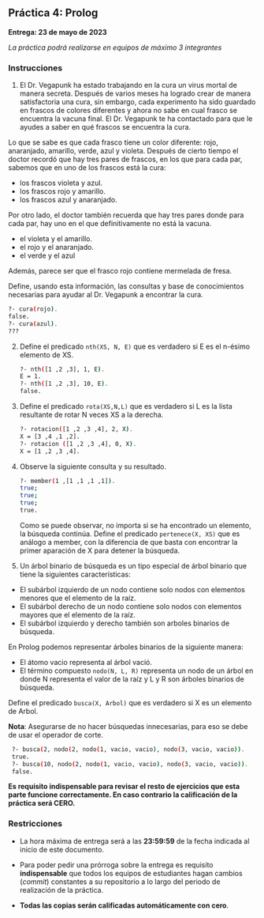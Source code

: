 ## Práctica 4: Prolog

**Entrega: 23 de mayo de 2023**

*La práctica podrá realizarse en equipos de máximo 3 integrantes*

### Instrucciones

1. El Dr. Vegapunk ha estado trabajando en la cura un virus mortal de manera secreta. Después de varios meses ha logrado crear de manera satisfactoria una cura, sin embargo, cada experimento ha sido guardado en frascos de colores diferentes y ahora no sabe en cual frasco se encuentra la vacuna final. El Dr. Vegapunk te ha contactado para que le ayudes a saber en qué frascos se encuentra la cura.

 Lo que se sabe es que cada frasco tiene un color diferente: rojo, anaranjado, amarillo, verde, azul y violeta. Después de cierto tiempo el doctor recordó que hay tres pares de frascos, en los que para cada par, sabemos que en uno de los frascos está la cura:
 
 - los frascos violeta y azul.
 - los frascos rojo y amarillo.
 - los frascos azul y anaranjado.

 Por otro lado, el doctor también recuerda que hay tres pares donde para cada par, hay uno en el que definitivamente no está la vacuna.

 - el violeta y el amarillo.
 - el rojo y el anaranjado.
 - el verde y el azul

 Además, parece ser que el frasco rojo contiene mermelada de fresa.

 Define, usando esta información, las consultas y base de conocimientos necesarias para ayudar al Dr. Vegapunk a encontrar la cura.

   ```bash
   ?- cura(rojo).
   false.
   ?- cura(azul).
   ???
   ```
   
2. Define el predicado `nth(XS, N, E)` que es verdadero si E es el n-ésimo elemento de XS.  

   ```bash
   ?- nth([1 ,2 ,3], 1, E).
   E = 1.
   ?- nth([1 ,2 ,3], 10, E).
   false.
   ```
   
3. Define el predicado `rota(XS,N,L)` que es verdadero si L es la lista resultante de rotar N veces XS a la derecha. 

   ```bash
   ?- rotacion([1 ,2 ,3 ,4], 2, X).
   X = [3 ,4 ,1 ,2].
   ?- rotacion ([1 ,2 ,3 ,4], 0, X).
   X = [1 ,2 ,3 ,4].
   ```
   
4. Observe la siguiente consulta y su resultado.

   ```bash
   ?- member(1 ,[1 ,1 ,1 ,1]).
   true;
   true;
   true;
   true.
   ```
   Como se puede observar, no importa si se ha encontrado un elemento, la búsqueda continúa. Define el predicado `pertenece(X, XS)` que es análogo a member, con la diferencia de que basta con encontrar la primer aparación de X para detener la búsqueda.
   
5. Un árbol binario de búsqueda es un tipo especial de árbol binario que tiene la siguientes características:
 - El subárbol izquierdo de un nodo contiene solo nodos con elementos menores que el elemento de la raíz.
 - El subárbol derecho de un nodo contiene solo nodos con elementos mayores que el elemento de la raíz.
 - El subárbol izquierdo y derecho también son arboles binarios de búsqueda.
 
 En Prolog podemos representar árboles binarios de la siguiente manera:
 - El átomo vacio representa al árbol vació.
 - El término compuesto `nodo(N, L, R)` representa un nodo de un árbol en donde N representa el valor de la raíz y L y R son árboles binarios de búsqueda.

Define el predicado `busca(X, Arbol)` que es verdadero si X es un elemento de Arbol.

**Nota**: Asegurarse de no hacer búsquedas innecesarias, para eso se debe de usar el operador de corte.

  ```bash
   ?- busca(2, nodo(2, nodo(1, vacio, vacio), nodo(3, vacio, vacio)).
   true.
   ?- busca(10, nodo(2, nodo(1, vacio, vacio), nodo(3, vacio, vacio)).
   false.
   ```



   **Es requisito indispensable para revisar el resto de ejercicios que esta parte funcione correctamente. En caso contrario la calificación de la práctica será CERO.**
   
### Restricciones

- La hora máxima de entrega será a las **23:59:59** de la fecha indicada al inicio de este documento.

- Para poder pedir una prórroga sobre la entrega es requisito **indispensable** que todos los equipos de estudiantes
  hagan cambios (*commit*) constantes a su repositorio a lo largo del periodo de realización de la práctica.

- **Todas las copias serán calificadas automáticamente con cero**.

